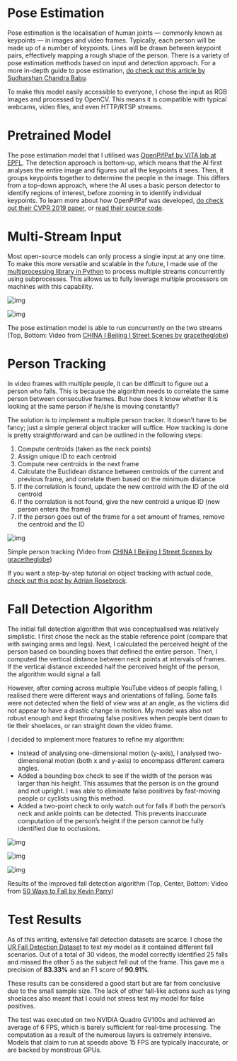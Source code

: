 # Pose Estimation

Pose estimation is the localisation of human joints — commonly known as keypoints — in images and video frames. Typically, each person will be made up of a number of keypoints. Lines will be drawn between keypoint pairs, effectively mapping a rough shape of the person. There is a variety of pose estimation methods based on input and detection approach. For a more in-depth guide to pose estimation, [do check out this article by Sudharshan Chandra Babu](https://nanonets.com/blog/human-pose-estimation-2d-guide/).

To make this model easily accessible to everyone, I chose the input as RGB images and processed by OpenCV. This means it is compatible with typical webcams, video files, and even HTTP/RTSP streams.

# Pretrained Model

The pose estimation model that I utilised was [OpenPifPaf by VITA lab at EPFL](https://pypi.org/project/openpifpaf/). The detection approach is bottom-up, which means that the AI first analyses the entire image and figures out all the keypoints it sees. Then, it groups keypoints together to determine the people in the image. This differs from a top-down approach, where the AI uses a basic person detector to identify regions of interest, before zooming in to identify individual keypoints. To learn more about how OpenPifPaf was developed, [do check out their CVPR 2019 paper](http://openaccess.thecvf.com/content_CVPR_2019/html/Kreiss_PifPaf_Composite_Fields_for_Human_Pose_Estimation_CVPR_2019_paper.html), or [read their source code](https://github.com/vita-epfl/openpifpaf).

# Multi-Stream Input

Most open-source models can only process a single input at any one time. To make this more versatile and scalable in the future, I made use of the [multiprocessing library in Python](https://docs.python.org/2/library/multiprocessing.html) to process multiple streams concurrently using subprocesses. This allows us to fully leverage multiple processors on machines with this capability.

![img](https://miro.medium.com/max/1140/1*gvwJjt2u3L98tef_irHfSQ.gif)

![img](https://miro.medium.com/max/1140/1*UqS6dn49H-FNIFgSCitpOQ.gif)

The pose estimation model is able to run concurrently on the two streams (Top, Bottom: Video from [CHINA I Beijing I Street Scenes by gracetheglobe](https://www.youtube.com/watch?v=v0rY4x87xfs))

# Person Tracking

In video frames with multiple people, it can be difficult to figure out a person who falls. This is because the algorithm needs to correlate the same person between consecutive frames. But how does it know whether it is looking at the same person if he/she is moving constantly?

The solution is to implement a multiple person tracker. It doesn’t have to be fancy; just a simple general object tracker will suffice. How tracking is done is pretty straightforward and can be outlined in the following steps:

1. Compute centroids (taken as the neck points)
2. Assign unique ID to each centroid
3. Compute new centroids in the next frame
4. Calculate the Euclidean distance between centroids of the current and previous frame, and correlate them based on the minimum distance
5. If the correlation is found, update the new centroid with the ID of the old centroid
6. If the correlation is not found, give the new centroid a unique ID (new person enters the frame)
7. If the person goes out of the frame for a set amount of frames, remove the centroid and the ID

![img](https://miro.medium.com/max/1200/1*-Yis9zUQM1wdM07pzJ7SaA.gif)

Simple person tracking (Video from [CHINA I Beijing I Street Scenes by gracetheglobe](https://www.youtube.com/watch?v=v0rY4x87xfs))

If you want a step-by-step tutorial on object tracking with actual code, [check out this post by Adrian Rosebrock](https://www.pyimagesearch.com/2018/07/23/simple-object-tracking-with-opencv/).

# Fall Detection Algorithm

The initial fall detection algorithm that was conceptualised was relatively simplistic. I first chose the neck as the stable reference point (compare that with swinging arms and legs). Next, I calculated the perceived height of the person based on bounding boxes that defined the entire person. Then, I computed the vertical distance between neck points at intervals of frames. If the vertical distance exceeded half the perceived height of the person, the algorithm would signal a fall.

However, after coming across multiple YouTube videos of people falling, I realised there were different ways and orientations of falling. Some falls were not detected when the field of view was at an angle, as the victims did not appear to have a drastic change in motion. My model was also not robust enough and kept throwing false positives when people bent down to tie their shoelaces, or ran straight down the video frame.

I decided to implement more features to refine my algorithm:

- Instead of analysing one-dimensional motion (y-axis), I analysed two-dimensional motion (both x and y-axis) to encompass different camera angles.
- Added a bounding box check to see if the width of the person was larger than his height. This assumes that the person is on the ground and not upright. I was able to eliminate false positives by fast-moving people or cyclists using this method.
- Added a two-point check to only watch out for falls if both the person’s neck and ankle points can be detected. This prevents inaccurate computation of the person’s height if the person cannot be fully identified due to occlusions.

![img](https://miro.medium.com/max/1400/1*X5upKtIMHcO0Zd-Dr1q4pA.gif)

![img](https://miro.medium.com/max/1400/1*LmBt1MEznom8TZzxodXd9w.gif)

![img](https://miro.medium.com/max/1400/1*SW9Qe0XzuwW7ZK0DndUnPg.gif)

Results of the improved fall detection algorithm (Top, Center, Bottom: Video from [50 Ways to Fall by Kevin Parry](https://www.youtube.com/watch?v=8Rhimam6FgQ))

# Test Results

As of this writing, extensive fall detection datasets are scarce. I chose the [UR Fall Detection Dataset](http://fenix.univ.rzeszow.pl/~mkepski/ds/uf.html) to test my model as it contained different fall scenarios. Out of a total of 30 videos, the model correctly identified 25 falls and missed the other 5 as the subject fell out of the frame. This gave me a precision of **83.33%** and an F1 score of **90.91%**.

These results can be considered a good start but are far from conclusive due to the small sample size. The lack of other fall-like actions such as tying shoelaces also meant that I could not stress test my model for false positives.

The test was executed on two NVIDIA Quadro GV100s and achieved an average of 6 FPS, which is barely sufficient for real-time processing. The computation as a result of the numerous layers is extremely intensive. Models that claim to run at speeds above 15 FPS are typically inaccurate, or are backed by monstrous GPUs.